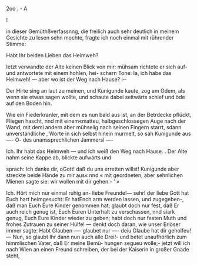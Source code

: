 2oo . - A

!

in dieser Gemüthßverfassnng, die freilich auch sehr deutlich in
meinem Gesichte zu lesen sehn mochte, fragte ich noch einmal
mit rührender Stimme:

Habt Ihr beiden Lieben das Heimweh?

Ietzt verwandte der Alte keinen Blick von mir: mühsam
richtete er sich auf- und antwortete mit einem hohlen, hei-
schern Tone: Ia, ich habe das Heimweh! — aber wo ist
der Weg nach Hause? i-·

Der Hirte sing an laut zu meinen, und Kunigunde
kaute, zog am Odem, als wenn sie etwas sagen wollte, und
schaute dabei seitwärts schief und öde auf den Boden hin.

Wie ein Fiederkranler, mit dem es nun bald aus ist, an
der Betrdecke pflückt, Fliegen hascht, nnd mit einem«matteu,
halbgeschlossegen Auge nach der Wand, mit deml andern aber
mühselig nach seinen Fingern starrt, sdann unverständliche
, Worte in sich selbst hinein murmelt, so sah Kunigunde
aus —- O- des unanssprechlichen Jammersl —-

Ich. Ihr habt das Heimweh — und ich weiß den Weg
nach Hause.
. Der Alte nahm seine Kappe ab, blickte aufwärts und

sprach: Ich danke dir, oGott! daß du uns erretten willst!
Kunigunde aber streckte beide Hände zu mir aus« nnd
« mit geordneten, aber sehnlichen Mienen sagte sie: wir wollen
mit dir gehen.- ’ »

Ich. Hört mich nur einmal ruhig an- liebe Freunde!—
sehr! der liebe Gott hat Euch hart heimgesucht: Er hatEnch
arm werden lassen, und zugegeben-, daß man Euch Eure
Kinder genommen hat; glaubt doch nur fest, daß Er auch
reich genug ist, Euch Euren Unterhalt zu verschassen, nnd
siark genug, Euch Eure Kinder wieder zu geben; habt doch
nur festen Muth und frohes Zutrauen zu seiner Hülfe! —
denkt doch daran, wie unser Erlöser immer sagte: Habt
Glauben —- glaubet nur —- deiu Glaube hat dir geholfeu!—
Nun, so glaubt Ihr dann nun auch alle Drei!- und betet
unaufhörlich zum himmlischen Vater, daß Er meine Bemü-
hungen segueu wolle;- jetzt will ich nach Wien an einen
Freund schreiben, der bei der Kaiserin in großer Gnade steht,

